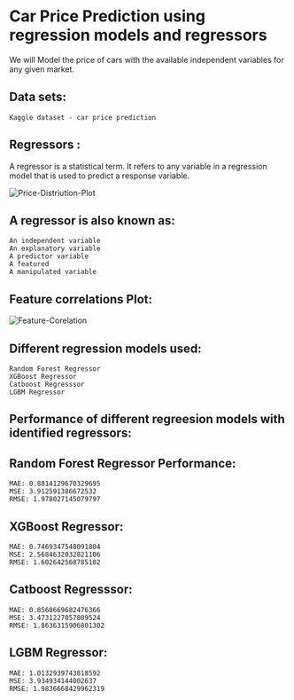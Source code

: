 # Car Price Prediction using regression models and regressors

We will Model the price of cars with the available independent variables for any given market.

## Data sets: 
    Kaggle dataset - car price prediction

## Regressors :
  A regressor is a statistical term. It refers to any variable in a regression model that is used to predict a response variable.

![Price-Distriution-Plot](https://user-images.githubusercontent.com/90651908/217284612-7c15e4bf-347f-4706-adfc-4ff84c72612b.png)


## A regressor is also known as:
    An independent variable
    An explanatory variable
    A predictor variable
    A featured
    A manipulated variable

## Feature correlations Plot:

 ![Feature-Corelation](https://user-images.githubusercontent.com/90651908/217284739-0ea62ad3-278d-4ba5-babe-54439b329c27.png)


## Different regression models used:
    Random Forest Regressor
    XGBoost Regressor
    Catboost Regresssor
    LGBM Regressor

## Performance of different regreesion models with identified regressors:

## Random Forest Regressor Performance:

    MAE: 0.8814129670329695
    MSE: 3.912591386672532
    RMSE: 1.978027145079797

## XGBoost Regressor:

    MAE: 0.7469347548091804
    MSE: 2.5684632032821106
    RMSE: 1.602642568785102

## Catboost Regresssor:

    MAE: 0.8568669682476366
    MSE: 3.4731227057809524
    RMSE: 1.8636315906801302

## LGBM Regressor:

    MAE: 1.0132939743818592
    MSE: 3.934934144002637
    RMSE: 1.9836668429962319



